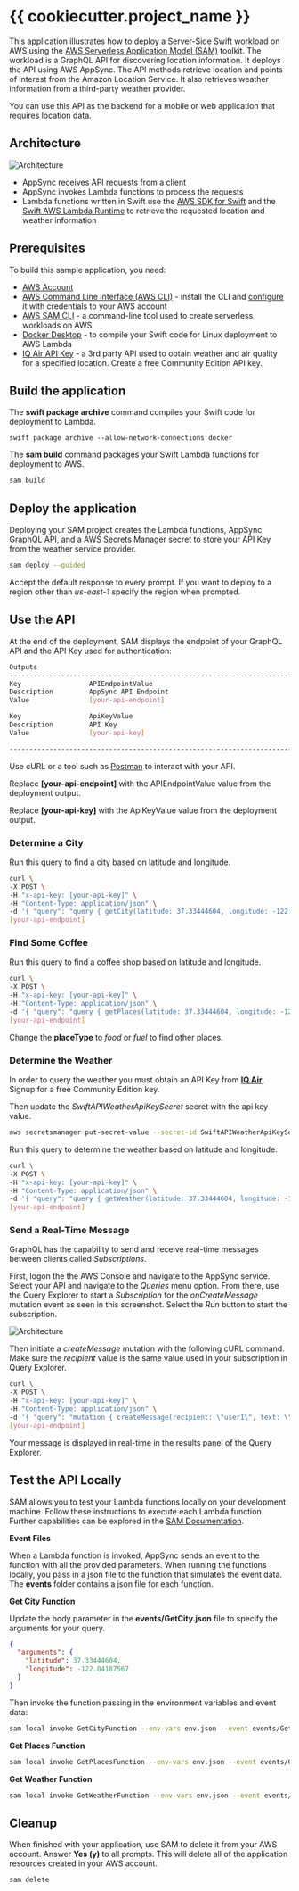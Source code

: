 # {{ cookiecutter.project_name }}

This application illustrates how to deploy a Server-Side Swift workload on AWS using the [AWS Serverless Application Model (SAM)](https://aws.amazon.com/serverless/sam/) toolkit. The workload is a GraphQL API for discovering location information. It deploys the API using AWS AppSync. The API methods retrieve location and points of interest from the Amazon Location Service. It also retrieves weather information from a third-party weather provider.

You can use this API as the backend for a mobile or web application that requires location data.

## Architecture

![Architecture](images/architecture.png)

- AppSync receives API requests from a client
- AppSync invokes Lambda functions to process the requests
- Lambda functions written in Swift use the [AWS SDK for Swift](https://aws.amazon.com/sdk-for-swift/) and the [Swift AWS Lambda Runtime](https://github.com/swift-server/swift-aws-lambda-runtime) to retrieve the requested location and weather information

## Prerequisites

To build this sample application, you need:

- [AWS Account](https://console.aws.amazon.com/)
- [AWS Command Line Interface (AWS CLI)](https://docs.aws.amazon.com/cli/latest/userguide/cli-chap-getting-started.html) - install the CLI and [configure](https://docs.aws.amazon.com/cli/latest/userguide/cli-configure-quickstart.html) it with credentials to your AWS account
- [AWS SAM CLI](https://docs.aws.amazon.com/serverless-application-model/latest/developerguide/install-sam-cli.html) - a command-line tool used to create serverless workloads on AWS
- [Docker Desktop](https://www.docker.com/products/docker-desktop/) - to compile your Swift code for Linux deployment to AWS Lambda
- [IQ Air API Key](https://dashboard.iqair.com/) - a 3rd party API used to obtain weather and air quality for a specified location. Create a free Community Edition API key.

## Build the application

The **swift package archive** command compiles your Swift code for deployment to Lambda.

```
swift package archive --allow-network-connections docker
```

The **sam build** command packages your Swift Lambda functions for deployment to AWS.

```bash
sam build
```

## Deploy the application

Deploying your SAM project creates the Lambda functions, AppSync GraphQL API, and a AWS Secrets Manager secret to store your API Key from the weather service provider.

```bash
sam deploy --guided
```

Accept the default response to every prompt. If you want to deploy to a region other than _us-east-1_ specify the region when prompted.

## Use the API

At the end of the deployment, SAM displays the endpoint of your GraphQL API and the API Key used for authentication:

```bash
Outputs
------------------------------------------------------------------------------------------------------------
Key                 APIEndpointValue
Description         AppSync API Endpoint
Value               [your-api-endpoint]

Key                 ApiKeyValue
Description         API Key
Value               [your-api-key]

------------------------------------------------------------------------------------------------------------
```

Use cURL or a tool such as [Postman](https://www.postman.com/) to interact with your API.

Replace **[your-api-endpoint]** with the APIEndpointValue value from the deployment output.

Replace **[your-api-key]** with the ApiKeyValue value from the deployment output.

### Determine a City

Run this query to find a city based on latitude and longitude.

```bash
curl \
-X POST \
-H "x-api-key: [your-api-key]" \
-H "Content-Type: application/json" \
-d '{ "query": "query { getCity(latitude: 37.33444604, longitude: -122.04187567) { name } }" }' \
[your-api-endpoint]
```

### Find Some Coffee

Run this query to find a coffee shop based on latitude and longitude.

```bash
curl \
-X POST \
-H "x-api-key: [your-api-key]" \
-H "Content-Type: application/json" \
-d '{ "query": "query { getPlaces(latitude: 37.33444604, longitude: -122.04187567, placeType: coffee, maxResults: 10) { name address } }" }' \
[your-api-endpoint]
```

Change the **placeType** to _food_ or _fuel_ to find other places.

### Determine the Weather

In order to query the weather you must obtain an API Key from [**IQ Air**](https://dashboard.iqair.com/). Signup for a free Community Edition key.

Then update the _SwiftAPIWeatherApiKeySecret_ secret with the api key value.

```bash
aws secretsmanager put-secret-value --secret-id SwiftAPIWeatherApiKeySecret --secret-string [your IQ Air API key]
```

Run this query to determine the weather based on latitude and longitude.

```bash
curl \
-X POST \
-H "x-api-key: [your-api-key]" \
-H "Content-Type: application/json" \
-d '{ "query": "query { getWeather(latitude: 37.33444604, longitude: -122.04187567) { aqIndex temperature } }" }' \
[your-api-endpoint]
```

### Send a Real-Time Message

GraphQL has the capability to send and receive real-time messages between clients called _Subscriptions_.

First, logon the the AWS Console and navigate to the AppSync service. Select your API and navigate to the _Queries_ menu option. From there, use the Query Explorer to start a _Subscription_ for the _onCreateMessage_ mutation event as seen in this screenshot. Select the _Run_ button to start the subscription.

![Architecture](images/subscription.png)

Then initiate a _createMessage_ mutation with the following cURL command. Make sure the _recipient_ value is the same value used in your subscription in Query Explorer.

```bash
curl \
-X POST \
-H "x-api-key: [your-api-key]" \
-H "Content-Type: application/json" \
-d '{ "query": "mutation { createMessage(recipient: \"user1\", text: \"Hello\") { id recipient text timestamp } }" }' \
[your-api-endpoint]
```

Your message is displayed in real-time in the results panel of the Query Explorer.

## Test the API Locally

SAM allows you to test your Lambda functions locally on your development machine. Follow these instructions to execute each Lambda function. Further capabilities can be explored in the [SAM Documentation](https://docs.aws.amazon.com/serverless-application-model/latest/developerguide/serverless-sam-cli-using-invoke.html).

**Event Files**

When a Lambda function is invoked, AppSync sends an event to the function with all the provided parameters. When running the functions locally, you pass in a json file to the function that simulates the event data. The **events** folder contains a json file for each function.

**Get City Function**

Update the body parameter in the **events/GetCity.json** file to specify the arguments for your query.

```json
{
  "arguments": {
    "latitude": 37.33444604,
    "longitude": -122.04187567
  }
}
```

Then invoke the function passing in the environment variables and event data:

```bash
sam local invoke GetCityFunction --env-vars env.json --event events/GetCity.json
```

**Get Places Function**

```bash
sam local invoke GetPlacesFunction --env-vars env.json --event events/GetPlaces.json
```

**Get Weather Function**

```bash
sam local invoke GetWeatherFunction --env-vars env.json --event events/GetWeather.json
```

## Cleanup

When finished with your application, use SAM to delete it from your AWS account. Answer **Yes (y)** to all prompts. This will delete all of the application resources created in your AWS account.

```bash
sam delete
```
